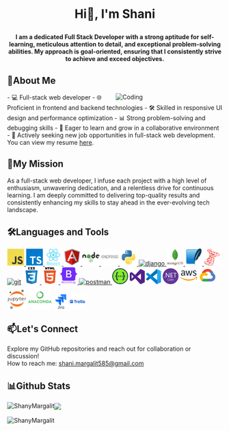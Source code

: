 
<h1><b><p align="center">Hi👋, I'm Shani</p></b></h1>
<h4 align="center"><b>I am a dedicated Full Stack Developer with a strong aptitude for self-learning, meticulous attention to detail, and exceptional problem-solving abilities. My approach is goal-oriented, ensuring that I consistently strive to achieve and exceed objectives.</b></h4>

## 💭About Me
<img align="right" alt="Coding" width="250" src="https://media.giphy.com/media/L1R1tvI9svkIWwpVYr/giphy.gif">
- 💻 Full-stack web developer
- 🌐 Proficient in frontend and backend technologies
- 🛠️ Skilled in responsive UI design and performance optimization
- 📊 Strong problem-solving and debugging skills
- 🌱 Eager to learn and grow in a collaborative environment
- 👀 Actively seeking new job opportunities in full-stack web development. You can view my resume <a href="https://github.com/ShanyMargalit/My_CV/blob/main/%D7%A9%D7%A0%D7%99%20%D7%9E%D7%A8%D7%92%D7%9C%D7%99%D7%AA%20%D7%94%D7%A0%D7%93%D7%A1%D7%90%D7%99%D7%AA%20%D7%AA%D7%95%D7%9B%D7%A0%D7%94.pdf">here</a>.

## 🚀My Mission
As a full-stack web developer, I infuse each project with a high level of enthusiasm, unwavering dedication, and a relentless drive for continuous learning. I am deeply committed to delivering top-quality results and consistently enhancing my skills to stay ahead in the ever-evolving tech landscape.

## 🛠Languages and Tools
<p align="left"> 
  <a href="https://developer.mozilla.org/en-US/docs/Web/JavaScript" target="_blank" rel="noreferrer"> <img src="https://raw.githubusercontent.com/devicons/devicon/master/icons/javascript/javascript-original.svg" alt="javascript" width="40" height="40"/> </a>
  <a href="https://www.typescriptlang.org/" target="_blank" rel="noreferrer"> <img src="https://raw.githubusercontent.com/devicons/devicon/master/icons/typescript/typescript-original.svg" alt="typescript" width="40" height="40"/> </a>
  <a href="https://reactjs.org/" target="_blank" rel="noreferrer"> <img src="https://raw.githubusercontent.com/devicons/devicon/master/icons/react/react-original-wordmark.svg" alt="react" width="40" height="40"/> </a>
  <a href="https://angular.io/" target="_blank" rel="noreferrer"> <img src="https://raw.githubusercontent.com/devicons/devicon/master/icons/angularjs/angularjs-original.svg" alt="angular" width="40" height="40"/> </a>
  <a href="https://nodejs.org" target="_blank" rel="noreferrer"> <img src="https://raw.githubusercontent.com/devicons/devicon/master/icons/nodejs/nodejs-original-wordmark.svg" alt="nodejs" width="40" height="40"/> </a>
  <a href="https://expressjs.com" target="_blank" rel="noreferrer"> <img src="https://raw.githubusercontent.com/devicons/devicon/master/icons/express/express-original-wordmark.svg" alt="express" width="40" height="40"/> </a>
  <a href="https://www.python.org/" target="_blank" rel="noreferrer"> <img src="https://raw.githubusercontent.com/devicons/devicon/master/icons/python/python-original.svg" alt="python" width="40" height="40"/> </a>
  <a href="https://www.djangoproject.com/" target="_blank" rel="noreferrer"> <img src="https://cdn.worldvectorlogo.com/logos/django.svg" alt="django" width="40" height="40"/> </a>
  <a href="https://www.mongodb.com/" target="_blank" rel="noreferrer"> <img src="https://raw.githubusercontent.com/devicons/devicon/master/icons/mongodb/mongodb-original-wordmark.svg" alt="mongodb" width="40" height="40"/> </a>
  <a href="https://www.sqlite.org/" target="_blank" rel="noreferrer"> <img src="https://raw.githubusercontent.com/devicons/devicon/master/icons/sqlite/sqlite-original.svg" alt="sqlite" width="40" height="40"/> </a>
  <a href="https://www.microsoft.com/en-us/sql-server" target="_blank"> <img src="https://raw.githubusercontent.com/devicons/devicon/master/icons/microsoftsqlserver/microsoftsqlserver-plain.svg" alt="sqlserver" width="40" height="40"/> </a>
  <a href="https://git-scm.com/" target="_blank" rel="noreferrer"> <img src="https://www.vectorlogo.zone/logos/git-scm/git-scm-icon.svg" alt="git" width="40" height="40"/></a>
  <a href="https://www.w3schools.com/css/" target="_blank" rel="noreferrer"> <img src="https://raw.githubusercontent.com/devicons/devicon/master/icons/css3/css3-original-wordmark.svg" alt="css3" width="40" height="40"/> </a>
  <a href="https://www.w3.org/html/" target="_blank" rel="noreferrer"> <img src="https://raw.githubusercontent.com/devicons/devicon/master/icons/html5/html5-original-wordmark.svg" alt="html5" width="40" height="40"/> </a>
  <a href="https://getbootstrap.com" target="_blank" rel="noreferrer"> <img src="https://raw.githubusercontent.com/devicons/devicon/master/icons/bootstrap/bootstrap-plain-wordmark.svg" alt="bootstrap" width="40" height="40"/> </a>
  <a href="https://postman.com" target="_blank" rel="noreferrer"> <img src="https://www.vectorlogo.zone/logos/getpostman/getpostman-icon.svg" alt="postman" width="37" height="37"/> </a>
  <a href="https://swagger.io/specification/"><img src="https://raw.githubusercontent.com/devicons/devicon/master/icons/swagger/swagger-original.svg" alt="swagger" width="37" height="37"/></a>
  <a href="https://visualstudio.microsoft.com/" target="_blank"><img src="https://raw.githubusercontent.com/devicons/devicon/master/icons/visualstudio/visualstudio-plain.svg" alt="visual studio" width="35" height="35"/></a>
  <a href="https://code.visualstudio.com/" target="_blank"><img src="https://raw.githubusercontent.com/devicons/devicon/master/icons/vscode/vscode-original.svg" alt="visual studio code" width="35" height="35"/></a>
  <a href="https://dotnet.microsoft.com/"><img src="https://raw.githubusercontent.com/devicons/devicon/master/icons/dotnetcore/dotnetcore-original.svg" alt=".NET Core" width="37" height="37"/></a>
  <a href="https://aws.amazon.com/" target="_blank" rel="noreferrer"><img src="https://raw.githubusercontent.com/devicons/devicon/master/icons/amazonwebservices/amazonwebservices-original-wordmark.svg" alt="AWS" width="40" height="40"/></a>
  <a href="https://cloud.google.com/"><img src="https://raw.githubusercontent.com/devicons/devicon/master/icons/googlecloud/googlecloud-original.svg" alt="GCP" width="40" height="40"/></a>
  <a href="https://jupyter.org/"> <img src="https://raw.githubusercontent.com/devicons/devicon/master/icons/jupyter/jupyter-original-wordmark.svg" title="Jupyter" alt="Jupyter" width="45" height="45"/></a>
  <a href="https://www.anaconda.com/"><img src="https://raw.githubusercontent.com/devicons/devicon/master/icons/anaconda/anaconda-original-wordmark.svg" title="Anaconda" alt="Anaconda" width="55" height="55"/></a>
  <a href="https://jira.atlassian.com/" target="_blank"><img src="https://raw.githubusercontent.com/devicons/devicon/master/icons/jira/jira-original-wordmark.svg" alt="jira" width="35" height="35"/></a>
  <a href="https://trello.com/" target="_blank"><img src="https://raw.githubusercontent.com/devicons/devicon/master/icons/trello/trello-plain-wordmark.svg" alt="trello" width="35" height="35"/></a>
</p>

## 📫Let's Connect
Explore my GitHub repositories and reach out for collaboration or discussion!  
How to reach me: <a href="mailto:shani.margalit585@gmail.com">shani.margalit585@gmail.com</a>

## 📊Github Stats
<p>
  <img align="left" src="https://github-readme-stats.vercel.app/api/top-langs?username=ShanyMargalit&show_icons=true&locale=en&layout=compact&theme=dracula" alt="ShanyMargalit" />
</p>
<a href="https://github.com/ShanyMargalit">
  <img align="center" src="https://github-readme-stats.vercel.app/api?username=ShanyMargalit&show_icons=true&theme=dracula&line_height=27" />
</a>
<p>
  <img align="center" src="https://github-readme-streak-stats.herokuapp.com/?user=ShanyMargalit&theme=radical" alt="ShanyMargalit" />
</p>
